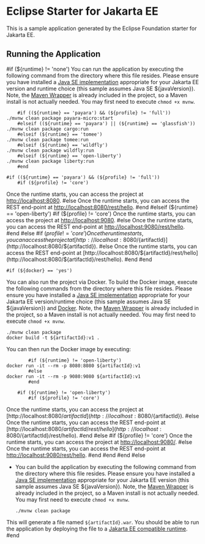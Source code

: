 # Eclipse Starter for Jakarta EE
This is a sample application generated by the Eclipse Foundation starter for Jakarta EE.

## Running the Application
#if (${runtime} != 'none')
You can run the application by executing the following command from the directory where this file resides. 
Please ensure you have installed a [Java SE implementation](https://adoptium.net) appropriate for your 
Jakarta EE version and runtime choice (this sample assumes Java SE ${javaVersion}). Note, 
the [Maven Wrapper](https://maven.apache.org/wrapper/) is already included in the project, so a Maven install 
is not actually needed. You may first need to execute `chmod +x mvnw`.

```
    #if ((${runtime} == 'payara') && (${profile} != 'full'))
./mvnw clean package payara-micro:start
    #elseif ((${runtime} == 'payara') || (${runtime} == 'glassfish'))
./mvnw clean package cargo:run
    #elseif (${runtime} == 'tomee')
./mvnw clean package tomee:run
    #elseif (${runtime} == 'wildfly')
./mvnw clean package wildfly:run
    #elseif (${runtime} == 'open-liberty')
./mvnw clean package liberty:run
    #end
```

    #if ((${runtime} == 'payara') && (${profile} != 'full'))
        #if (${profile} != 'core')
Once the runtime starts, you can access the project at [http://localhost:8080](http://localhost:8080).
        #else
Once the runtime starts, you can access the REST end-point at [http://localhost:8080/rest/hello](http://localhost:8080/rest/hello).
        #end
    #elseif (${runtime} == 'open-liberty')
        #if (${profile} != 'core')
Once the runtime starts, you can access the project at [http://localhost:9080](http://localhost:9080).
        #else
Once the runtime starts, you can access the REST end-point at [http://localhost:9080/rest/hello](http://localhost:9080/rest/hello).
        #end
    #else
        #if (${profile} != 'core')
Once the runtime starts, you can access the project at [http://localhost:8080/${artifactId}](http://localhost:8080/${artifactId}).
        #else
Once the runtime starts, you can access the REST end-point at [http://localhost:8080/${artifactId}/rest/hello](http://localhost:8080/${artifactId}/rest/hello).
        #end
    #end

    #if (${docker} == 'yes')
You can also run the project via Docker. To build the Docker image, execute the following commands from the 
directory where this file resides. Please ensure you have installed 
a [Java SE implementation](https://adoptium.net) appropriate for your Jakarta EE version/runtime 
choice (this sample assumes Java SE ${javaVersion}) and 
[Docker](https://docs.docker.com/get-docker/). Note, 
the [Maven Wrapper](https://maven.apache.org/wrapper/) is already included in the project, so a Maven install 
is not actually needed. You may first need to execute `chmod +x mvnw`.

```
./mvnw clean package
docker build -t ${artifactId}:v1 .
```

You can then run the Docker image by executing:

```
        #if (${runtime} != 'open-liberty')
docker run -it --rm -p 8080:8080 ${artifactId}:v1
        #else
docker run -it --rm -p 9080:9080 ${artifactId}:v1
        #end
```

        #if (${runtime} != 'open-liberty')
            #if (${profile} != 'core')
Once the runtime starts, you can access the project at [http://localhost:8080/${artifactId}](http://localhost:8080/${artifactId}).
            #else
Once the runtime starts, you can access the REST end-point at [http://localhost:8080/${artifactId}/rest/hello](http://localhost:8080/${artifactId}/rest/hello).
            #end
        #else
            #if (${profile} != 'core')
Once the runtime starts, you can access the project at [http://localhost:9080/](http://localhost:9080/).
            #else
Once the runtime starts, you can access the REST end-point at [http://localhost:9080/rest/hello](http://localhost:9080/rest/hello).
            #end
        #end
    #end
#else
* You can build the application by executing the following command from the directory where this file resides. 
Please ensure you have installed a [Java SE implementation](https://adoptium.net) appropriate for your 
Jakarta EE version (this sample assumes Java SE ${javaVersion}). Note, 
the [Maven Wrapper](https://maven.apache.org/wrapper/) is already included in the project, so a Maven install 
is not actually needed. You may first need to execute `chmod +x mvnw`.

  ```
  ./mvnw clean package
  ```
 
This will generate a file named `${artifactId}.war`. You should be able to run the application by deploying 
the file to a [Jakarta EE compatible runtime](https://jakarta.ee/compatibility).
#end
